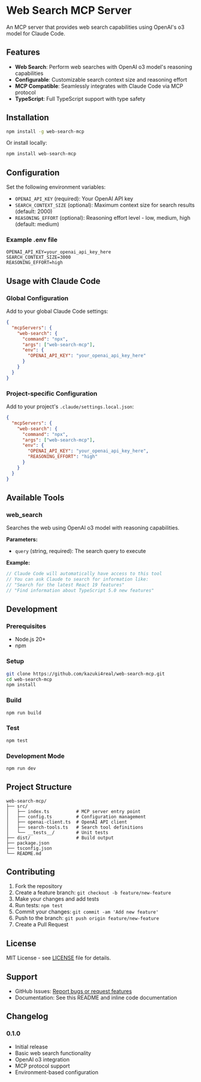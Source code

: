 # Web Search MCP Server

An MCP server that provides web search capabilities using OpenAI's o3 model for Claude Code.

## Features

- **Web Search**: Perform web searches with OpenAI o3 model's reasoning capabilities
- **Configurable**: Customizable search context size and reasoning effort
- **MCP Compatible**: Seamlessly integrates with Claude Code via MCP protocol
- **TypeScript**: Full TypeScript support with type safety

## Installation

```bash
npm install -g web-search-mcp
```

Or install locally:

```bash
npm install web-search-mcp
```

## Configuration

Set the following environment variables:

- `OPENAI_API_KEY` (required): Your OpenAI API key
- `SEARCH_CONTEXT_SIZE` (optional): Maximum context size for search results (default: 2000)
- `REASONING_EFFORT` (optional): Reasoning effort level - low, medium, high (default: medium)

### Example .env file

```env
OPENAI_API_KEY=your_openai_api_key_here
SEARCH_CONTEXT_SIZE=3000
REASONING_EFFORT=high
```

## Usage with Claude Code

### Global Configuration

Add to your global Claude Code settings:

```json
{
  "mcpServers": {
    "web-search": {
      "command": "npx",
      "args": ["web-search-mcp"],
      "env": {
        "OPENAI_API_KEY": "your_openai_api_key_here"
      }
    }
  }
}
```

### Project-specific Configuration

Add to your project's `.claude/settings.local.json`:

```json
{
  "mcpServers": {
    "web-search": {
      "command": "npx",
      "args": ["web-search-mcp"],
      "env": {
        "OPENAI_API_KEY": "your_openai_api_key_here",
        "REASONING_EFFORT": "high"
      }
    }
  }
}
```

## Available Tools

### web_search

Searches the web using OpenAI o3 model with reasoning capabilities.

**Parameters:**
- `query` (string, required): The search query to execute

**Example:**
```typescript
// Claude Code will automatically have access to this tool
// You can ask Claude to search for information like:
// "Search for the latest React 19 features"
// "Find information about TypeScript 5.0 new features"
```

## Development

### Prerequisites

- Node.js 20+
- npm

### Setup

```bash
git clone https://github.com/kazuki4real/web-search-mcp.git
cd web-search-mcp
npm install
```

### Build

```bash
npm run build
```

### Test

```bash
npm test
```

### Development Mode

```bash
npm run dev
```

## Project Structure

```
web-search-mcp/
├── src/
│   ├── index.ts          # MCP server entry point
│   ├── config.ts         # Configuration management
│   ├── openai-client.ts  # OpenAI API client
│   ├── search-tools.ts   # Search tool definitions
│   └── __tests__/        # Unit tests
├── dist/                 # Build output
├── package.json
├── tsconfig.json
└── README.md
```

## Contributing

1. Fork the repository
2. Create a feature branch: `git checkout -b feature/new-feature`
3. Make your changes and add tests
4. Run tests: `npm test`
5. Commit your changes: `git commit -am 'Add new feature'`
6. Push to the branch: `git push origin feature/new-feature`
7. Create a Pull Request

## License

MIT License - see [LICENSE](LICENSE) file for details.

## Support

- GitHub Issues: [Report bugs or request features](https://github.com/kazuki4real/web-search-mcp/issues)
- Documentation: See this README and inline code documentation

## Changelog

### 0.1.0
- Initial release
- Basic web search functionality
- OpenAI o3 integration
- MCP protocol support
- Environment-based configuration